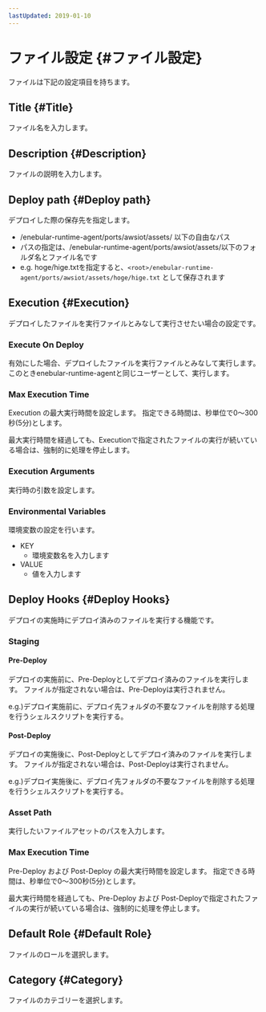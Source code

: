```yaml
---
lastUpdated: 2019-01-10
---
```


# ファイル設定 {#ファイル設定}

ファイルは下記の設定項目を持ちます。

## Title {#Title}

ファイル名を入力します。

## Description {#Description}

ファイルの説明を入力します。

## Deploy path {#Deploy path}

デプロイした際の保存先を指定します。  

- <root>/enebular-runtime-agent/ports/awsiot/assets/ 以下の自由なパス
- パスの指定は、<root>/enebular-runtime-agent/ports/awsiot/assets/以下のフォルダ名とファイル名です
- e.g. hoge/hige.txtを指定すると、`<root>/enebular-runtime-agent/ports/awsiot/assets/hoge/hige.txt` として保存されます

## Execution {#Execution}

デプロイしたファイルを実行ファイルとみなして実行させたい場合の設定です。

### Execute On Deploy

有効にした場合、デプロイしたファイルを実行ファイルとみなして実行します。
このときenebular-runtime-agentと同じユーザーとして、実行します。

### Max Execution Time

Execution の最大実行時間を設定します。
指定できる時間は、秒単位で0〜300秒(5分)とします。

最大実行時間を経過しても、Executionで指定されたファイルの実行が続いている場合は、強制的に処理を停止します。

### Execution Arguments

実行時の引数を設定します。

### Environmental Variables

環境変数の設定を行います。

- KEY
    - 環境変数名を入力します
- VALUE
    - 値を入力します

## Deploy Hooks {#Deploy Hooks}

デプロイの実施時にデプロイ済みのファイルを実行する機能です。

### Staging

#### Pre-Deploy

デプロイの実施前に、Pre-Deployとしてデプロイ済みのファイルを実行します。
ファイルが指定されない場合は、Pre-Deployは実行されません。

e.g.)デプロイ実施前に、デプロイ先フォルダの不要なファイルを削除する処理を行うシェルスクリプトを実行する。

#### Post-Deploy

デプロイの実施後に、Post-Deployとしてデプロイ済みのファイルを実行します。
ファイルが指定されない場合は、Post-Deployは実行されません。

e.g.)デプロイ実施後に、デプロイ先フォルダの不要なファイルを削除する処理を行うシェルスクリプトを実行する。

### Asset Path

実行したいファイルアセットのパスを入力します。

### Max Execution Time

Pre-Deploy および Post-Deploy の最大実行時間を設定します。
指定できる時間は、秒単位で0〜300秒(5分)とします。

最大実行時間を経過しても、Pre-Deploy および Post-Deployで指定されたファイルの実行が続いている場合は、強制的に処理を停止します。

## Default Role {#Default Role}

ファイルのロールを選択します。

## Category {#Category}

ファイルのカテゴリーを選択します。
